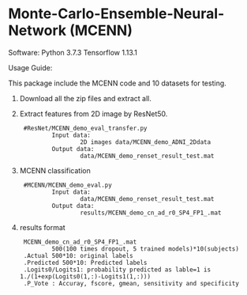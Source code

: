 # Monte-Carlo-Ensemble-Neural-Network (MCENN)
Software:
        Python 3.7.3
        Tensorflow 1.13.1

Usage Guide:

This package include the MCENN code and 10 datasets for testing.

1) Download all the zip files and extract all. 

2) Extract features from 2D image by ResNet50.

        #ResNet/MCENN_demo_eval_transfer.py
                Input data: 
                        2D images data/MCENN_demo_ADNI_2Ddata
                Output data:
                        data/MCENN_demo_renset_result_test.mat
3) MCENN classification

        #MCENN/MCENN_demo_eval.py
                Input data:
                        data/MCENN_demo_renset_result_test.mat
                Output data:
                        results/MCENN_demo_cn_ad_r0_SP4_FP1_.mat
4) results format  

        MCENN_demo_cn_ad_r0_SP4_FP1_.mat 
                500(100 times dropout, 5 trained models)*10(subjects)
        .Actual 500*10: original labels
        .Predicted 500*10: Predicted labels
        .Logits0/Logits1: probability predicted as lable=1 is 1./(1+exp(Logits0(1,:)-Logits1(1,:)))
        .P_Vote : Accuray, fscore, gmean, sensitivity and specificity  
